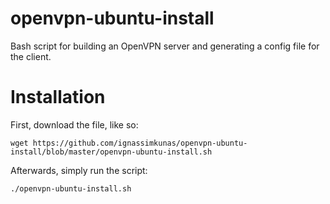 # openvpn-ubuntu-install
Bash script for building an OpenVPN server and generating a config file for the client.

# Installation

First, download the file, like so:

``wget https://github.com/ignassimkunas/openvpn-ubuntu-install/blob/master/openvpn-ubuntu-install.sh``

Afterwards, simply run the script:

``./openvpn-ubuntu-install.sh``

